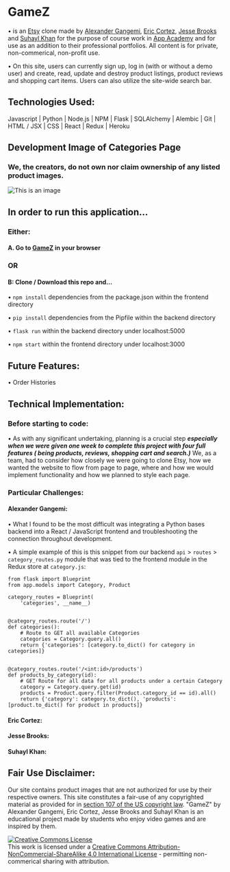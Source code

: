 # GameZ

• is an [Etsy](https://etsy.com/) clone made by [Alexander Gangemi](https://www.linkedin.com/in/alexander-gangemi/), [Eric Cortez](https://www.linkedin.com/in/eric-cortez-0101/), [Jesse Brooks](https://www.linkedin.com/in/jesse-brooks-8a6718229/) and [Suhayl Khan](https://www.linkedin.com/in/suhayl-khan-48601a193/) for the purpose of course work in [App Academy](https://www.appacademy.io/) and for use as an addition to their professional portfolios. All content is for private, non-commerical, non-profit use.

• On this site, users can currently sign up, log in (with or without a demo user) and create, read, update and destroy product listings, product reviews and shopping cart items. Users can also utilize the site-wide search bar.

## Technologies Used:

Javascript | Python | Node.js | NPM | Flask | SQLAlchemy | Alembic | Git | HTML / JSX | CSS | React | Redux | Heroku

## Development Image of Categories Page
### We, the creators, do not own nor claim ownership of any listed product images.
![This is an image](https://i.imgur.com/tXDbMTs.png)

## In order to run this application...

### Either:

#### A. Go to [GameZ](https://gamez-aa.herokuapp.com/) in your browser 

### OR 

#### B: Clone / Download this repo and...

•  `npm install` dependencies from the package.json within the frontend directory 

• `pip install` dependencies from the Pipfile within the backend directory

•  `flask run` within the backend directory under localhost:5000

•  `npm start` within the frontend directory under localhost:3000

## Future Features:

• Order Histories

## Technical Implementation:

### Before starting to code:

• As with any significant undertaking, planning is a crucial step ***especially when we were given one week to complete this project with four full features ( being products, reviews, shopping cart and search.)*** We, as a team, had to consider how closely we were going to clone Etsy, how we wanted the website to flow from page to page, where and how we would implement functionality and how we planned to style each page.

### Particular Challenges:

#### Alexander Gangemi:
• What I found to be the most difficult was integrating a Python bases backend into a React / JavaScript frontend and troubleshooting the connection throughout development.

• A simple example of this is this snippet from our backend `api` > `routes` > `category_routes.py` module that was tied to the frontend module in the Redux store at `category.js`:



    from flask import Blueprint
    from app.models import Category, Product

    category_routes = Blueprint(
        'categories', __name__)


    @category_routes.route('/')
    def categories():
        # Route to GET all available Categories
        categories = Category.query.all()
        return {'categories': [category.to_dict() for category in categories]}


    @category_routes.route('/<int:id>/products')
    def products_by_category(id):
        # GET Route for all data for all products under a certain Category
        category = Category.query.get(id)
        products = Product.query.filter(Product.category_id == id).all()
        return {'category': category.to_dict(), 'products': [product.to_dict() for product in products]}


#### Eric Cortez:

#### Jesse Brooks:

#### Suhayl Khan:

## Fair Use Disclaimer:
Our site contains product images that are not authorized for use by their respective owners. This site constitutes a fair-use of any copyrighted material as provided for in [section 107 of the US copyright law](https://codes.findlaw.com/us/title-17-copyrights/17-usc-sect-107.html). "GameZ" by Alexander Gangemi, Eric Cortez, Jesse Brooks and Suhayl Khan is an educational project made by students who enjoy video games and are inspired by them.

<a rel="license" href="http://creativecommons.org/licenses/by-nc-sa/4.0/"><img alt="Creative Commons License" style="border-width:0" src="https://i.creativecommons.org/l/by-nc-sa/4.0/88x31.png" /></a><br />This work is licensed under a <a rel="license" href="http://creativecommons.org/licenses/by-nc-sa/4.0/">Creative Commons Attribution-NonCommercial-ShareAlike 4.0 International License</a> - permitting non-commerical sharing with attribution.
